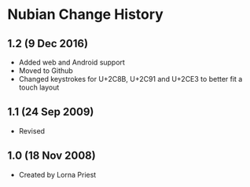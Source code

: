 Nubian Change History
=======================

1.2 (9 Dec 2016)
-----------------

* Added web and Android support
* Moved to Github
* Changed keystrokes for U+2C8B, U+2C91 and U+2CE3 to better fit a touch layout


1.1 (24 Sep 2009)
-----------------
* Revised


1.0 (18 Nov 2008)
-----------------
* Created by Lorna Priest
